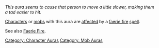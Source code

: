 *This aura seems to cause that person to move a little slower, making
them a tad easier to hit.*

[Characters](:Category:_Characters "wikilink") or
[mobs](:Category:_Mobs "wikilink") with this aura are
[affected](Affects "wikilink") by a [faerie
fire](Faerie_Fire "wikilink") [spell](:Category:_Spells "wikilink").

See also [Faerie Fire](Faerie_Fire "wikilink").

[Category: Character Auras](Category:_Character_Auras "wikilink")
[Category: Mob Auras](Category:_Mob_Auras "wikilink")
